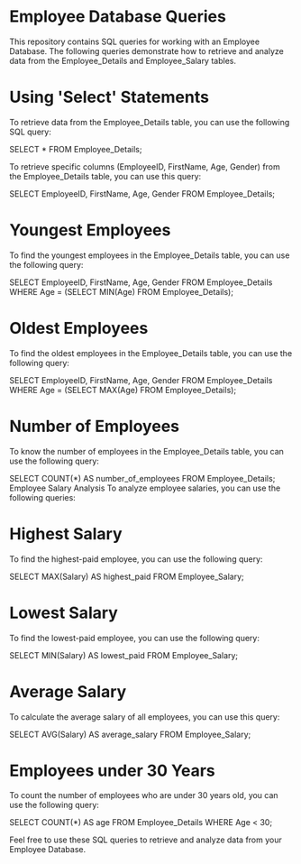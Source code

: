 # Employee Database Queries
This repository contains SQL queries for working with an Employee Database. The following queries demonstrate how to retrieve and analyze data from the Employee_Details and Employee_Salary tables.

# Using 'Select' Statements
To retrieve data from the Employee_Details table, you can use the following SQL query:

SELECT *
FROM Employee_Details;

To retrieve specific columns (EmployeeID, FirstName, Age, Gender) from the Employee_Details table, you can use this query:

SELECT EmployeeID, FirstName, Age, Gender
FROM Employee_Details;

# Youngest Employees
To find the youngest employees in the Employee_Details table, you can use the following query:

SELECT EmployeeID, FirstName, Age, Gender
FROM Employee_Details
WHERE Age = (SELECT MIN(Age) FROM Employee_Details);

# Oldest Employees
To find the oldest employees in the Employee_Details table, you can use the following query:

SELECT EmployeeID, FirstName, Age, Gender
FROM Employee_Details
WHERE Age = (SELECT MAX(Age) FROM Employee_Details);

# Number of Employees
To know the number of employees in the Employee_Details table, you can use the following query:

SELECT COUNT(*) AS number_of_employees
FROM Employee_Details;
Employee Salary Analysis
To analyze employee salaries, you can use the following queries:

# Highest Salary
To find the highest-paid employee, you can use the following query:

SELECT MAX(Salary) AS highest_paid
FROM Employee_Salary;

# Lowest Salary
To find the lowest-paid employee, you can use the following query:

SELECT MIN(Salary) AS lowest_paid
FROM Employee_Salary;

# Average Salary
To calculate the average salary of all employees, you can use this query:

SELECT AVG(Salary) AS average_salary
FROM Employee_Salary;

# Employees under 30 Years
To count the number of employees who are under 30 years old, you can use the following query:

SELECT COUNT(*) AS age
FROM Employee_Details
WHERE Age < 30;


Feel free to use these SQL queries to retrieve and analyze data from your Employee Database.
